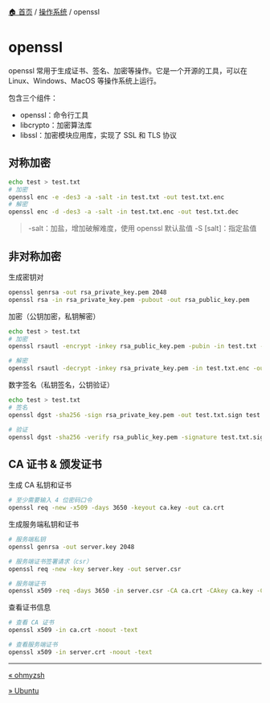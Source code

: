 [🏠 首页](../_index.md) / [操作系统](_index.md) / openssl

# openssl

openssl 常用于生成证书、签名、加密等操作。它是一个开源的工具，可以在 Linux、Windows、MacOS 等操作系统上运行。

包含三个组件：

- openssl：命令行工具
- libcrypto：加密算法库
- libssl：加密模块应用库，实现了 SSL 和 TLS 协议

## 对称加密

```bash
echo test > test.txt
# 加密
openssl enc -e -des3 -a -salt -in test.txt -out test.txt.enc
# 解密
openssl enc -d -des3 -a -salt -in test.txt.enc -out test.txt.dec
```

> -salt：加盐，增加破解难度，使用 openssl 默认盐值
> -S [salt]：指定盐值

## 非对称加密

生成密钥对

```bash
openssl genrsa -out rsa_private_key.pem 2048
openssl rsa -in rsa_private_key.pem -pubout -out rsa_public_key.pem
```

加密（公钥加密，私钥解密）

```bash
echo test > test.txt
# 加密
openssl rsautl -encrypt -inkey rsa_public_key.pem -pubin -in test.txt -out test.txt.enc

# 解密
openssl rsautl -decrypt -inkey rsa_private_key.pem -in test.txt.enc -out test.txt.dec
```

数字签名（私钥签名，公钥验证）

```bash
echo test > test.txt
# 签名
openssl dgst -sha256 -sign rsa_private_key.pem -out test.txt.sign test.txt

# 验证
openssl dgst -sha256 -verify rsa_public_key.pem -signature test.txt.sign test.txt
```

## CA 证书 & 颁发证书

生成 CA 私钥和证书

```bash
# 至少需要输入 4 位密码口令
openssl req -new -x509 -days 3650 -keyout ca.key -out ca.crt
```

生成服务端私钥和证书

```bash
# 服务端私钥
openssl genrsa -out server.key 2048

# 服务端证书签署请求（csr）
openssl req -new -key server.key -out server.csr

# 服务端证书
openssl x509 -req -days 3650 -in server.csr -CA ca.crt -CAkey ca.key -CAcreateserial -out server.crt
```

查看证书信息

```bash
# 查看 CA 证书
openssl x509 -in ca.crt -noout -text

# 查看服务端证书
openssl x509 -in server.crt -noout -text
```

---
[« ohmyzsh](ohmyzsh.md)

[» Ubuntu](ubuntu.md)
